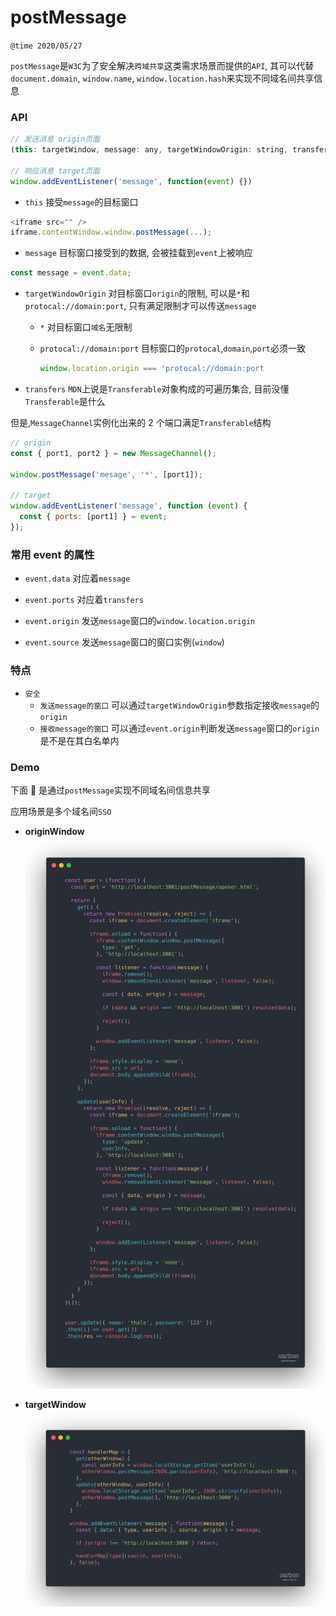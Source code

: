 # postMessage

`@time 2020/05/27`

`postMessage`是`W3C`为了安全解决`跨域共享`这类需求场景而提供的`API`, 其可以代替`document.domain`, `window.name`, `window.location.hash`来实现不同域名间共享信息

### API

```JavaScript
// 发送消息 origin页面
(this: targetWindow, message: any, targetWindowOrigin: string, transfers: Transferable[]) => void

// 响应消息 target页面
window.addEventListener('message', function(event) {})
```

- `this`
  接受`message`的目标窗口

```JavaScript
<iframe src="" />
iframe.contentWindow.window.postMessage(...);
```

- `message`
  目标窗口接受到的数据, 会被挂载到`event`上被响应

```JavaScript
const message = event.data;
```

- `targetWindowOrigin`
  对目标窗口`origin`的限制, 可以是`*`和`protocal://domain:port`, 只有满足限制才可以传送`message`
  - `*`
    对目标窗口`域名`无限制

  - `protocal://domain:port`
    目标窗口的`protocal`,`domain`,`port`必须一致
    ```JavaScript
    window.location.origin === 'protocal://domain:port
    ```

- `transfers`
  `MDN`上说是`Transferable`对象构成的可遍历集合, 目前没懂`Transferable`是什么

但是,`MessageChannel`实例化出来的 2 个端口满足`Transferable`结构

```JavaScript
// origin
const { port1, port2 } = new MessageChannel();

window.postMessage('mesage', '*', [port1]);

// target
window.addEventListener('message', function (event) {
  const { ports: [port1] } = event;
});
```

### 常用 event 的属性

- `event.data`
  对应着`message`

- `event.ports`
  对应着`transfers`

- `event.origin`
  发送`message`窗口的`window.location.origin`

- `event.source`
  发送`message`窗口的窗口实例(`window`)

### 特点

- `安全`
  - `发送message的窗口`
    可以通过`targetWindowOrigin`参数指定接收`message`的`origin`
  - `接收message的窗口`
    可以通过`event.origin`判断发送`message`窗口的`origin`是不是在其白名单内

### Demo

下面 🌰 是通过`postMessage`实现不同域名间信息共享

应用场景是多个域名间`SSO`

- **originWindow**
![originWindow](./imgs/postMessage/origin.png)

- **targetWindow**
![targetWindow](./imgs/postMessage/target.png)
